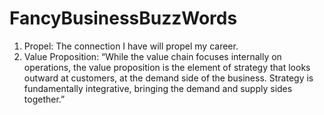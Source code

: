 # FancyBusinessBuzzWords
1. Propel: The connection I have will propel my career.
2. Value Proposition: “While the value chain focuses internally on operations, the value proposition is the element of strategy that looks outward at customers, at the demand side of the business. Strategy is fundamentally integrative, bringing the demand and supply sides together.”
